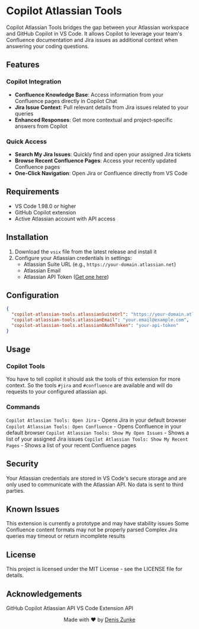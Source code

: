 # Copilot Atlassian Tools

Copilot Atlassian Tools bridges the gap between your Atlassian workspace and GitHub Copilot in VS Code. It allows Copilot to leverage your team's Confluence documentation and Jira issues as additional context when answering your coding questions.

## Features

### Copilot Integration

- **Confluence Knowledge Base**: Access information from your Confluence pages directly in Copilot Chat
- **Jira Issue Context**: Pull relevant details from Jira issues related to your queries
- **Enhanced Responses**: Get more contextual and project-specific answers from Copilot

### Quick Access

- **Search My Jira Issues**: Quickly find and open your assigned Jira tickets
- **Browse Recent Confluence Pages**: Access your recently updated Confluence pages
- **One-Click Navigation**: Open Jira or Confluence directly from VS Code

## Requirements

- VS Code 1.98.0 or higher
- GitHub Copilot extension
- Active Atlassian account with API access

## Installation

1. Download the `vsix` file from the latest release and install it
2. Configure your Atlassian credentials in settings:
   - Atlassian Suite URL (e.g., `https://your-domain.atlassian.net`)
   - Atlassian Email
   - Atlassian API Token ([Get one here](https://id.atlassian.com/manage-profile/security/api-tokens))

## Configuration

```json
{
  "copilot-atlassian-tools.atlassianSuiteUrl": "https://your-domain.atlassian.net",
  "copilot-atlassian-tools.atlassianEmail": "your.email@example.com",
  "copilot-atlassian-tools.atlassianOAuthToken": "your-api-token"
}
```

## Usage

### Copilot Tools

You have to tell copilot it should ask the tools of this extension for more context. So the tools `#jira` and `#confluence` are available and will do requests to your configured atlassian api.

### Commands

`Copilot Atlassian Tools: Open Jira` - Opens Jira in your default browser
`Copilot Atlassian Tools: Open Confluence` - Opens Confluence in your default browser
`Copilot Atlassian Tools: Show My Open Issues` - Shows a list of your assigned Jira issues
`Copilot Atlassian Tools: Show My Recent Pages` - Shows a list of your recent Confluence pages

## Security
Your Atlassian credentials are stored in VS Code's secure storage and are only used to communicate with the Atlassian API. No data is sent to third parties.

## Known Issues
This extension is currently a prototype and may have stability issues
Some Confluence content formats may not be properly parsed
Complex Jira queries may timeout or return incomplete results

## License
This project is licensed under the MIT License - see the LICENSE file for details.

## Acknowledgements
GitHub Copilot
Atlassian API
VS Code Extension API

<p align="center"> Made with ❤️ by <a href="https://github.com/DZunke">Denis Zunke</a></p>
